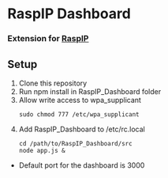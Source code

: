 # RaspIP Dashboard
### Extension for [RaspIP](https://github.com/triihim/RaspIP])

## Setup
1. Clone this repository
2. Run npm install in RaspIP_Dashboard folder
3. Allow write access to wpa_supplicant 
    ```
    sudo chmod 777 /etc/wpa_supplicant
4. Add RaspIP_Dashboard to /etc/rc.local
    ```
    cd /path/to/RaspIP_Dashboard/src
    node app.js &

- Default port for the dashboard is 3000
